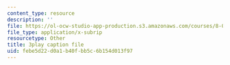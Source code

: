 ```yaml
---
content_type: resource
description: ''
file: https://ol-ocw-studio-app-production.s3.amazonaws.com/courses/8-01sc-classical-mechanics-fall-2016/febe5d22d0a1b40fbb5c6b154d013f97_-b0dFcebPcs.srt
file_type: application/x-subrip
resourcetype: Other
title: 3play caption file
uid: febe5d22-d0a1-b40f-bb5c-6b154d013f97
---
```

